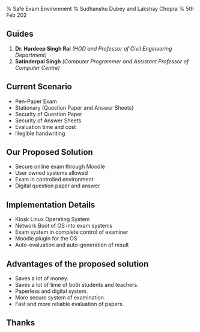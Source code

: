 % Safe Exam Environment
% Sudhanshu Dubey and Lakshay Chopra
% 5th Feb 202

## Guides

1. **Dr. Hardeep Singh Rai** *(HOD and Professor of Civil Engineering Department)*
1. **Satinderpal Singh** *(Computer Programmer and Assistant Professor of Computer Centre)*

## Current Scenario

- Pen-Paper Exam
- Stationary (Question Paper and Answer Sheets)
- Security of Question Paper
- Security of Answer Sheets
- Evaluation time and cost
- Illegible handwriting

## Our Proposed Solution

- Secure online exam through Moodle
- User owned systems allowed
- Exam in controlled environment
- Digital question paper and answer

## Implementation Details

- Kiosk Linux Operating System
- Network Boot of OS into exam systems
- Exam system in complete control of examiner
- Moodle plugin for the OS
- Auto-evaluation and auto-generation of result

## Advantages of the proposed solution

- Saves a lot of money.
- Saves a lot of time of both students and teachers.
- Paperless and digital system.
- More secure system of examination.
- Fast and more reliable evaluation of papers.

## Thanks
